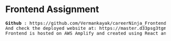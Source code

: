 # Frontend Assignment

<pre>
<b>Github</b> : https://github.com/Vermankayak/careerNinja_Frontend_Assignment/tree/master
And check the deployed website at: https://master.d33psg3tgmr9sc.amplifyapp.com/
Frontend is hosted on AWS Amplify and created using React and Redux.
</pre>
